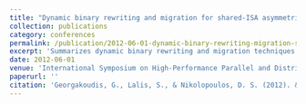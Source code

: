 ```yaml
---
title: "Dynamic binary rewriting and migration for shared-ISA asymmetric, multicore processors: summary"
collection: publications
category: conferences
permalink: /publication/2012-06-01-dynamic-binary-rewriting-migration-summary
excerpt: 'Summarizes dynamic binary rewriting and migration techniques for shared-ISA asymmetric multicore processors to enable efficient thread migration.'
date: 2012-06-01
venue: 'International Symposium on High-Performance Parallel and Distributed Computing (HPDC)'
paperurl: ''
citation: 'Georgakoudis, G., Lalis, S., & Nikolopoulos, D. S. (2012). &quot;Dynamic binary rewriting and migration for shared-ISA asymmetric, multicore processors: summary.&quot; In <i>Proceedings of the 21st international symposium on High-Performance Parallel and Distributed Computing</i>, 127-128.'
---
```

